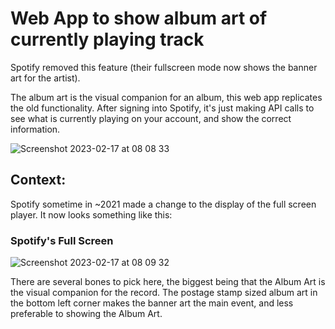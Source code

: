 # Web App to show album art of currently playing track

Spotify removed this feature (their fullscreen mode now shows the banner art for the artist). 

The album art is the visual companion for an album, this web app replicates the old functionality. After signing into Spotify, it's just making API calls to see what is currently playing on your account, and show the correct information.

![Screenshot 2023-02-17 at 08 08 33](https://user-images.githubusercontent.com/59549713/219678297-1dcfd686-f4ca-4ccd-bf54-6188acd40fa0.jpg)


## Context:

Spotify sometime in ~2021 made a change to the display of the full screen player. It now looks something like this:


### Spotify's Full Screen
![Screenshot 2023-02-17 at 08 09 32](https://user-images.githubusercontent.com/59549713/219678048-d8a0d717-d9ae-4326-bfe8-06bf5c3c7bed.jpg)

There are several bones to pick here, the biggest being that the Album Art is the visual companion for the record. The postage stamp sized album art in the bottom left corner makes the banner art the main event, and less preferable to showing the Album Art.

